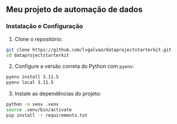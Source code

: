 ## Meu projeto de automação de dados

### Instalação e Configuração

1. Clone o repositório:
```bash
git clone https://github.com/lvgalvao/dataprojectstarterkit.git
cd dataprojectstarterkit
```
2. Configure a versão correta do Python com `pyenv`:
```bash
pyenv install 3.11.5
pyenv local 3.11.5
```
3. Instale as dependências do projeto:
```bash
python -m venv .venv
source .venv/bin/activate
pip install -r requirements.txt  
```